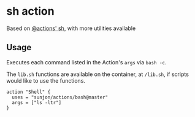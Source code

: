 # sh action

Based on [@actions' sh](https://github.com/actions/bin/tree/master/sh), with
more utilities available

## Usage

Executes each command listed in the Action's `args` via `bash -c`.

The `lib.sh` functions are available on the container, at `/lib.sh`, if scripts
would like to use the functions.

```hcl
action "Shell" {
  uses = "sunjon/actions/bash@master"
  args = ["ls -ltr"]
}
```

